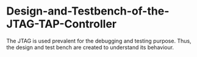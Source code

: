 # Design-and-Testbench-of-the-JTAG-TAP-Controller
The JTAG is used prevalent for the debugging and testing purpose. Thus, the design and test bench are created to understand its behaviour.
